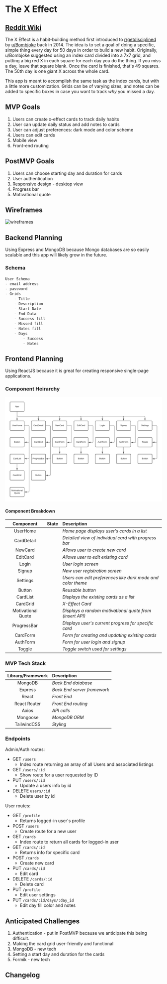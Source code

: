 # The X Effect

## [Reddit Wiki](https://www.reddit.com/r/theXeffect/wiki/index)

The X Effect is a habit-building method first introduced to [r/getdisciplined](https://www.reddit.com/r/getdisciplined/comments/1x99m6/im_a_piece_of_shit_no_more_games_no_more_lies_no/cf9dz72/) by [u/Bombjoke](https://www.reddit.com/user/Bombjoke/) back in 2014. The idea is to set a goal of doing a specific, simple thing every day for 50 days in order to build a new habit. Originally, u/Bombjoke suggested using an index card divided into a 7x7 grid, and putting a big red X in each square for each day you do the thing. If you miss a day, leave that square blank. Once the card is finished, that's 49 squares. The 50th day is one giant X across the whole card.

This app is meant to accomplish the same task as the index cards, but with a little more customization. Grids can be of varying sizes, and notes can be added to specific boxes in case you want to track *why* you missed a day. 

## MVP Goals

1. Users can create x-effect cards to track daily habits
1. User can update daily status and add notes to cards
1. User can adjust preferences: dark mode and color scheme
1. Users can edit cards
1. Mobile view
1. Front-end routing

## PostMVP Goals

1. Users can choose starting day and duration for cards
1. User authentication
1. Responsive design - desktop view
1. Progress bar
1. Motivational quote

## Wireframes

![wireframes](https://i.imgur.com/7SJRM5o.png)

## Backend Planning

Using Express and MongoDB because Mongo databases are so easily scalable and this app will likely grow in the future. 

### Schema

``` 
User Schema
- email address
- password
- Grids
    - Title
    - Description
    - Start Date
    - End Data
    - Success fill
    - Missed fill
    - Notes fill
    - Days
        - Success
        - Notes 
```

## Frontend Planning

Using ReactJS because it is great for creating responsive single-page applications.

### Component Heirarchy

![component-heirarchy](./assets/X-EffectComponentDiagram.png)

#### Component Breakdown

|  Component   | State | Description                                                      |
| :----------: | :---: | :--------------------------------------------------------------- |
| UserHome |  | _Home page displays user's cards in a list_ |
| CardDetail |  | _Detailed view of individual card with progress bar_ |
| NewCard |  | _Allows user to create new card_ |
| EditCard |  | _Allows user to edit existing card_ |
| Login |  | _User login screen_ |
| Signup |  | _New user registration screen_ |
| Settings |  | _Users can edit preferences like dark mode and color theme_ |
| Button |  | _Reusable button_ |
| CardList |  | _Displays the existing cards as a list_ |
| CardGrid |  | _X-Effect Card_ |
| Motivational Quote |  | _Displays a random motivational quote from (insert API)_ |
| ProgressBar |  | _Displays user's current progress for specific card_ |
| CardForm |  | _Form for creating and updating existing cards_ |
| AuthForm |  | _Form for user login and signup_ |
| Toggle |  | _Toggle switch used for settings_ |

### MVP Tech Stack

| Library/Framework | Description |
| :--------------: | :----------------------------------------- |
| MongoDB | _Back End database_ |
| Express | _Back End server framework_ |
| React | _Front End_ |
| React Router | _Front End routing_ |
| Axios | _API calls_ |
| Mongoose | _MongoDB ORM_ |
| TailwindCSS | _Styling_ |

### Endpoints

Admin/Auth routes:
- GET `/users`
	- Index route returning an array of all Users and associated listings
- GET `/users/:id`
	- Show route for a user requested by ID
- PUT `/users/:id`
  - Update a users info by id
- DELETE `users/:id`
  - Delete user by id

User routes:
- GET `/profile`
	- Returns logged-in user's profile
- POST `/users`
	- Create route for a new user
- GET `/cards`
  - Index route to return all cards for logged-in user
- GET `/cards/:id`
  - Returns info for specific card
- POST `/cards`
  - Create new card
- PUT `/cards/:id`
  - Edit card
- DELETE `/cards/:id`
  - Delete card
- PUT `/profile`
  - Edit user settings
- PUT `/cards/:id/days/:day_id`
  - Edit day fill color and notes

## Anticipated Challenges

1. Authentication - put in PostMVP because we anticipate this being difficult.
1. Making the card grid user-friendly and functional
1. MongoDB - new tech
1. Setting a start day and duration for the cards
1. Formik - new tech

## Changelog

<!-- for future changes -->
